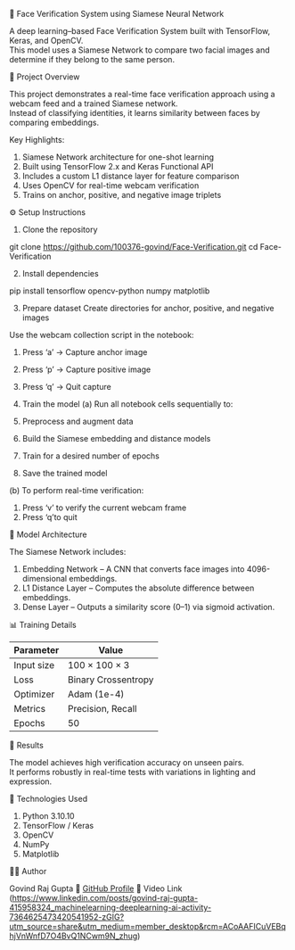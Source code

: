 🧠 Face Verification System using Siamese Neural Network

A deep learning–based Face Verification System built with TensorFlow, Keras, and OpenCV.  
This model uses a Siamese Network to compare two facial images and determine if they belong to the same person.


🚀 Project Overview

This project demonstrates a real-time face verification approach using a webcam feed and a trained Siamese network.  
Instead of classifying identities, it learns similarity between faces by comparing embeddings.

Key Highlights:
1. Siamese Network architecture for one-shot learning 
2. Built using TensorFlow 2.x and Keras Functional API  
3. Includes a custom L1 distance layer for feature comparison  
4. Uses OpenCV for real-time webcam verification  
5. Trains on anchor, positive, and negative image triplets  

 ⚙️ Setup Instructions

 1. Clone the repository

git clone https://github.com/100376-govind/Face-Verification.git
cd Face-Verification


 2. Install dependencies

pip install tensorflow opencv-python numpy matplotlib


 3. Prepare dataset
Create directories for anchor, positive, and negative images

Use the webcam collection script in the notebook:
1. Press ‘a’ → Capture anchor image  
2. Press ‘p’ → Capture positive image  
3. Press ‘q’ → Quit capture  

 4. Train the model
(a) Run all notebook cells sequentially to:
1. Preprocess and augment data  
2. Build the Siamese embedding and distance models  
3. Train for a desired number of epochs  
4. Save the trained model  

(b) To perform real-time verification:
1. Press ‘v’ to verify the current webcam frame  
2. Press ‘q’to quit  



 🧠 Model Architecture

The Siamese Network includes:
1. Embedding Network – A CNN that converts face images into 4096-dimensional embeddings.  
2. L1 Distance Layer – Computes the absolute difference between embeddings.  
3. Dense Layer – Outputs a similarity score (0–1) via sigmoid activation.



 📊 Training Details

| Parameter | Value |
|------------|--------|
| Input size | 100 × 100 × 3 |
| Loss | Binary Crossentropy |
| Optimizer | Adam (1e-4) |
| Metrics | Precision, Recall |
| Epochs | 50 |


 🎯 Results

The model achieves high verification accuracy on unseen pairs.  
It performs robustly in real-time tests with variations in lighting and expression.


 🧰 Technologies Used
1. Python 3.10.10 
2. TensorFlow / Keras  
3. OpenCV  
4. NumPy  
5. Matplotlib  

 👨‍💻 Author

Govind Raj Gupta 
🔗 [GitHub Profile](https://github.com/100376-govind)
🔗 Video Link (https://www.linkedin.com/posts/govind-raj-gupta-415958324_machinelearning-deeplearning-ai-activity-7364625473420541952-zGIG?utm_source=share&utm_medium=member_desktop&rcm=ACoAAFICuVEBqhjVnWnfD7O4BvQ1NCwm9N_zhug)
